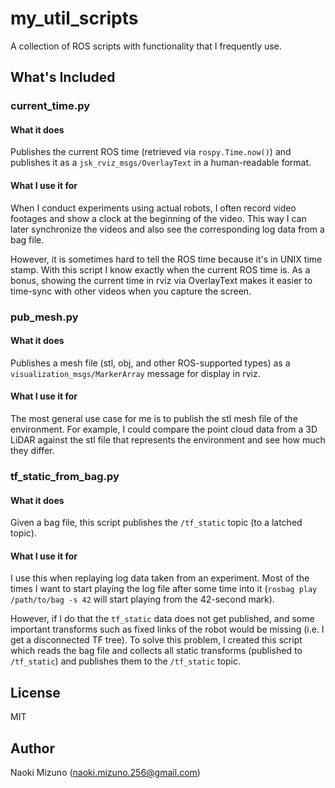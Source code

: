 # my_util_scripts

A collection of ROS scripts with functionality that I frequently use.


## What's Included

### current_time.py

#### What it does

Publishes the current ROS time (retrieved via `rospy.Time.now()`) and
publishes it as a `jsk_rviz_msgs/OverlayText` in a human-readable format.

#### What I use it for

When I conduct experiments using actual robots, I often record video footages
and show a clock at the beginning of the video. This way I can later
synchronize the videos and also see the corresponding log data from a bag
file.

However, it is sometimes hard to tell the ROS time because it's in UNIX time
stamp. With this script I know exactly when the current ROS time is. As a
bonus, showing the current time in rviz via OverlayText makes it easier to
time-sync with other videos when you capture the screen.


### pub_mesh.py

#### What it does

Publishes a mesh file (stl, obj, and other ROS-supported types) as a
`visualization_msgs/MarkerArray` message for display in rviz.

#### What I use it for

The most general use case for me is to publish the stl mesh file of the
environment. For example, I could compare the point cloud data from a 3D LiDAR
against the stl file that represents the environment and see how much they
differ.


### tf_static_from_bag.py

#### What it does

Given a bag file, this script publishes the `/tf_static` topic (to a latched
topic).

#### What I use it for

I use this when replaying log data taken from an experiment. Most of the times
I want to start playing the log file after some time into it (`rosbag play
/path/to/bag -s 42` will start playing from the 42-second mark).

However, if I do that the `tf_static` data does not get published, and some
important transforms such as fixed links of the robot would be missing (i.e. I
get a disconnected TF tree). To solve this problem, I created this script
which reads the bag file and collects all static transforms (published to
`/tf_static`) and publishes them to the `/tf_static` topic.


## License

MIT


## Author

Naoki Mizuno (naoki.mizuno.256@gmail.com)
